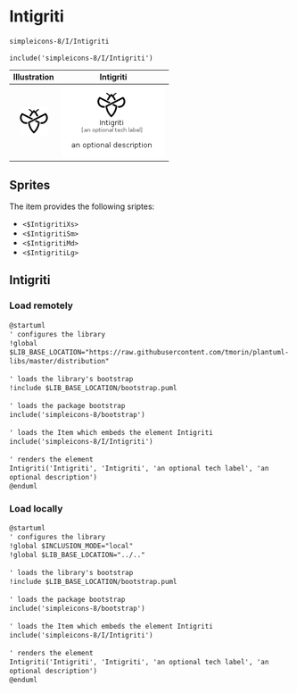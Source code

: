 # Intigriti


```text
simpleicons-8/I/Intigriti
```

```text
include('simpleicons-8/I/Intigriti')
```



| Illustration | Intigriti |
| :---: | :---: |
| ![illustration for Illustration](../../simpleicons-8/I/Intigriti.png) | ![illustration for Intigriti](../../simpleicons-8/I/Intigriti.Local.png) |



## Sprites
The item provides the following sriptes:

- `<$IntigritiXs>`
- `<$IntigritiSm>`
- `<$IntigritiMd>`
- `<$IntigritiLg>`





## Intigriti

### Load remotely
```plantuml
@startuml
' configures the library
!global $LIB_BASE_LOCATION="https://raw.githubusercontent.com/tmorin/plantuml-libs/master/distribution"

' loads the library's bootstrap
!include $LIB_BASE_LOCATION/bootstrap.puml

' loads the package bootstrap
include('simpleicons-8/bootstrap')

' loads the Item which embeds the element Intigriti
include('simpleicons-8/I/Intigriti')

' renders the element
Intigriti('Intigriti', 'Intigriti', 'an optional tech label', 'an optional description')
@enduml
```

### Load locally
```plantuml
@startuml
' configures the library
!global $INCLUSION_MODE="local"
!global $LIB_BASE_LOCATION="../.."

' loads the library's bootstrap
!include $LIB_BASE_LOCATION/bootstrap.puml

' loads the package bootstrap
include('simpleicons-8/bootstrap')

' loads the Item which embeds the element Intigriti
include('simpleicons-8/I/Intigriti')

' renders the element
Intigriti('Intigriti', 'Intigriti', 'an optional tech label', 'an optional description')
@enduml
```

